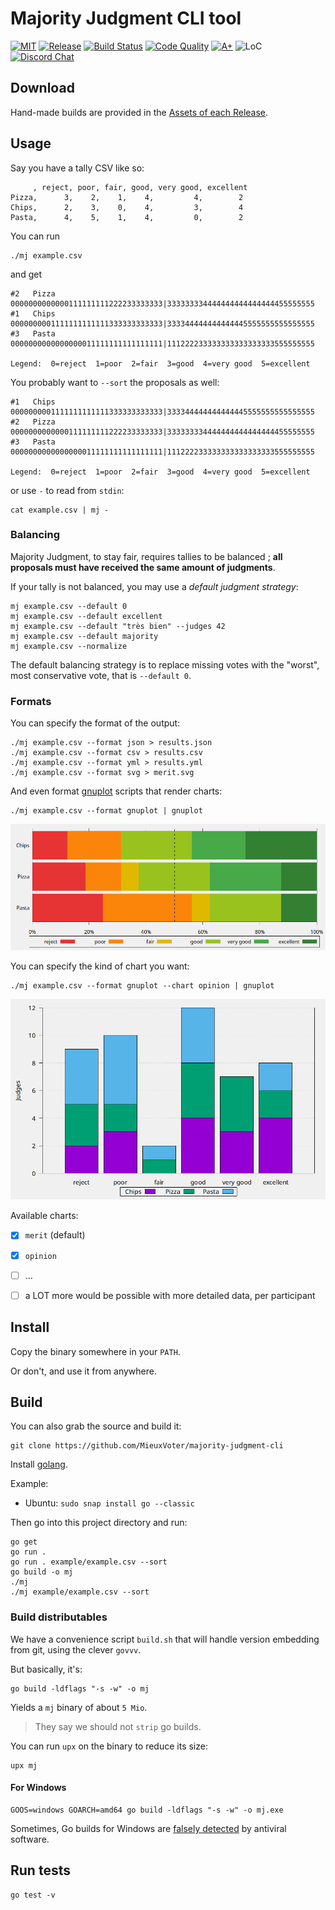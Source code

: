 # Majority Judgment CLI tool

[![MIT](https://img.shields.io/github/license/MieuxVoter/majority-judgment-cli?style=for-the-badge)](LICENSE)
[![Release](https://img.shields.io/github/v/release/MieuxVoter/majority-judgment-cli?include_prereleases&style=for-the-badge)](https://github.com/MieuxVoter/majority-judgment-cli/releases)
[![Build Status](https://img.shields.io/github/workflow/status/MieuxVoter/majority-judgment-cli/Go?style=for-the-badge)](https://github.com/MieuxVoter/majority-judgment-cli/actions/workflows/go.yml)
[![Code Quality](https://img.shields.io/codefactor/grade/github/MieuxVoter/majority-judgment-cli?style=for-the-badge)](https://www.codefactor.io/repository/github/mieuxvoter/majority-judgment-cli)
[![A+](https://img.shields.io/badge/go%20report-A+-brightgreen.svg?style=for-the-badge)](https://goreportcard.com/report/github.com/mieuxvoter/majority-judgment-cli)
![LoC](https://img.shields.io/tokei/lines/github/MieuxVoter/majority-judgment-cli?style=for-the-badge)
[![Discord Chat](https://img.shields.io/discord/705322981102190593.svg?style=for-the-badge)](https://discord.gg/rAAQG9S)


## Download

Hand-made builds are provided in the [Assets of each Release](https://github.com/MieuxVoter/majority-judgment-cli/releases).


## Usage

Say you have a tally CSV like so:

	     , reject, poor, fair, good, very good, excellent
	Pizza,      3,    2,    1,    4,         4,        2
	Chips,      2,    3,    0,    4,         3,        4
	Pasta,      4,    5,    1,    4,         0,        2

You can run

    ./mj example.csv

and get

    #2   Pizza 0000000000000111111111222233333333|333333334444444444444444455555555
    #1   Chips 0000000001111111111111333333333333|333344444444444445555555555555555
    #3   Pasta 0000000000000000011111111111111111|111222233333333333333333555555555
    
    Legend:  0=reject  1=poor  2=fair  3=good  4=very good  5=excellent


You probably want to `--sort` the proposals as well:

    #1   Chips 0000000001111111111111333333333333|333344444444444445555555555555555
    #2   Pizza 0000000000000111111111222233333333|333333334444444444444444455555555
    #3   Pasta 0000000000000000011111111111111111|111222233333333333333333555555555
    
    Legend:  0=reject  1=poor  2=fair  3=good  4=very good  5=excellent

or use `-` to read from `stdin`:

    cat example.csv | mj -


### Balancing

Majority Judgment, to stay fair, requires tallies to be balanced ; **all proposals must have received the same amount of judgments**.

If your tally is not balanced, you may use a _default judgment strategy_:

    mj example.csv --default 0
    mj example.csv --default excellent
    mj example.csv --default "très bien" --judges 42
    mj example.csv --default majority
    mj example.csv --normalize

The default balancing strategy is to replace missing votes with the "worst", most conservative vote, that is `--default 0`.

### Formats

You can specify the format of the output:

    ./mj example.csv --format json > results.json
    ./mj example.csv --format csv > results.csv
    ./mj example.csv --format yml > results.yml
    ./mj example.csv --format svg > merit.svg

And even format [gnuplot](http://www.gnuplot.info/) scripts that render charts:

    ./mj example.csv --format gnuplot | gnuplot

![Linear merit profiles okf the proposals of a poll](example/screenshot_merit.png)

You can specify the kind of chart you want:

    ./mj example.csv --format gnuplot --chart opinion | gnuplot

![Opinion chart, the cumulative amounts of judgments per grade](example/screenshot_opinion.png)

Available charts:
- [x] `merit` (default)
- [x] `opinion`
- [ ] …
- [ ] a LOT more would be possible with more detailed data, per participant


## Install

Copy the binary somewhere in your `PATH`.

Or don't, and use it from anywhere.


## Build

You can also grab the source and build it:

    git clone https://github.com/MieuxVoter/majority-judgment-cli

Install [golang](https://golang.org/doc/install).

Example:
- Ubuntu: `sudo snap install go --classic`

Then go into this project directory and run:

    go get
    go run .
    go run . example/example.csv --sort
    go build -o mj
    ./mj
    ./mj example/example.csv --sort


### Build distributables

We have a convenience script `build.sh` that will handle version embedding from git,
using the clever `govvv`.

But basically, it's:

    go build -ldflags "-s -w" -o mj

Yields a `mj` binary of about `5 Mio`.

> They say we should not `strip` go builds.

You can run `upx` on the binary to reduce its size:

    upx mj


#### For Windows

    GOOS=windows GOARCH=amd64 go build -ldflags "-s -w" -o mj.exe

Sometimes, Go builds for Windows are [falsely detected](https://golang.org/doc/faq#virus) by antiviral software.


## Run tests

    go test -v
